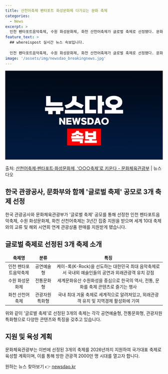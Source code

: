 ```yaml
---
title: 산천어축제 펜타포트 화성문화제 다가오는 문화 축제
categories:
  - News
excerpt: >
  인천 펜타포트음악축제, 수원 화성문화제, 화천 산천어축제가 글로벌 축제로 선정됐다. 문화체육관광부와 한국관광…
feature_text: >
  ## whereispost 실시간 뉴스 속보입니다.

  인천 펜타포트음악축제, 수원 화성문화제, 화천 산천어축제가 글로벌 축제로 선정됐다. 문화체육관광부와 한국관광…
image: '/assets/img/newsdao_breakingnews.jpg'
---
```


![뉴스다오 속보](/assets/img/newsdao_breakingnews.jpg)

<p>출처: <a href="https://newsdao.kr/3345" rel="dofollow">산천어축제·펜타포트·화성문화제, ‘○○○축제’로 키운다 - 문화체육관광부</a> | 뉴스다오</p>

<h2 data-ke-size="size26">한국 관광공사, 문화부와 함께 '글로벌 축제' 공모로 3개 축제 선정</h2>
<p data-ke-size="size16">한국 관광공사와 문화체육관광부가 '글로벌 축제' 공모를 통해 선정한 인천 펜타포트음악축제, 수원 화성문화제, 화천 산천어축제는 3년간 집중 지원을 받으며 세계 10대 축제와의 교류 및 해외 시연회 연계 관광상품 판매를 지원받게 됐습니다.</p>

<h2 data-ke-size="size26">글로벌 축제로 선정된 3개 축제 소개</h2>
<table>
<thead>
<tr>
<td style="text-align: center; height: 17px;"><b>축제명</b></td>
<td style="text-align: center; height: 17px;"><b>분류</b></td>
<td style="text-align: center; height: 17px;"><b>특징</b></td>
</tr>
</thead>
<tbody>
<tr>
<td style="text-align: center; height: 17px;">인천 펜타포트음악축제</td>
<td style="text-align: center; height: 17px;">공연예술형</td>
<td style="text-align: center; height: 17px;">케이-록(K-Rock)을 선도하는 대한민국 최대 음악축제로서 국내외 예술인들의 공연과 외래관광객 유치 강점</td>
</tr>
<tr>
<td style="text-align: center; height: 17px;">수원 화성문화제</td>
<td style="text-align: center; height: 17px;">전통문화형</td>
<td style="text-align: center; height: 17px;">세계문화유산 수원화성을 중심으로 한국의 역사, 전통, 문화를 축제 콘텐츠로 즐기는 행사</td>
</tr>
<tr>
<td style="text-align: center; height: 17px;">화천 산천어축제</td>
<td style="text-align: center; height: 17px;">관광자원 특화형</td>
<td style="text-align: center; height: 17px;">국내 최대 겨울 축제로 세계적으로 알려져있고, 외래관광객 유치 및 지역경제 활성화에 기여</td>
</tr>
</tbody>
</table>
<p data-ke-size="size16">위와 같이 '글로벌 축제'로 선정된 3개의 축제는 각각 공연예술형, 전통문화형, 관광자원 특화형으로 다양한 콘텐츠와 특징을 갖추고 있습니다.</p>

<h2 data-ke-size="size26">지원 및 육성 계획</h2>
<p data-ke-size="size16">문화체육관광부는 이번에 선정된 3개의 축제를 2026년까지 지원하여 국가대표 축제로 육성할 계획이며, 이를 통해 방한 관광객 2000만 명 시대를 열고자 합니다.</p> 

원하는 뉴스 찾아보기 👉 <a href="https://newsdao.kr" rel="dofollow">newsdao.kr</a>


